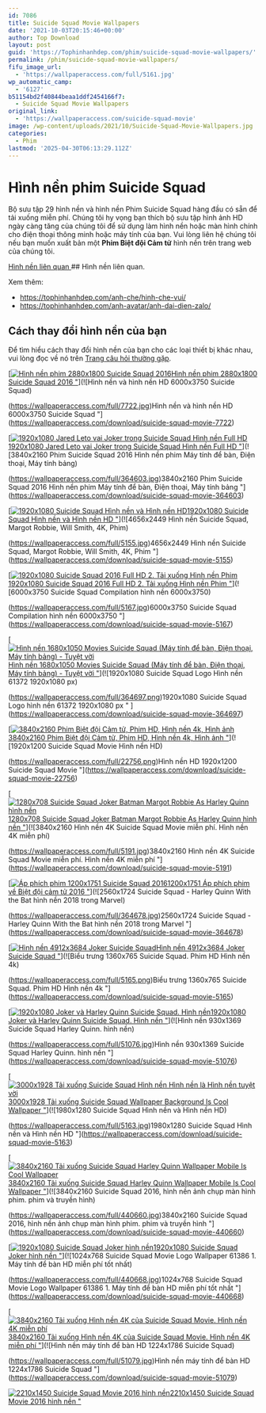 ```yaml
---
id: 7086
title: Suicide Squad Movie Wallpapers
date: '2021-10-03T20:15:46+00:00'
author: Top Download
layout: post
guid: 'https://Tophinhanhdep.com/phim/suicide-squad-movie-wallpapers/'
permalink: /phim/suicide-squad-movie-wallpapers/
fifu_image_url:
  - 'https://wallpaperaccess.com/full/5161.jpg'
wp_automatic_camp:
  - '6127'
b51154bd2f40844beaa1ddf2454166f7:
  - Suicide Squad Movie Wallpapers
original_link:
  - 'https://wallpaperaccess.com/suicide-squad-movie'
image: /wp-content/uploads/2021/10/Suicide-Squad-Movie-Wallpapers.jpg
categories:
  - Phim
lastmod: '2025-04-30T06:13:29.112Z'
---
```

# Hình nền phim Suicide Squad

Bộ sưu tập 29 hình nền và hình nền Phim Suicide Squad hàng đầu có sẵn để tải xuống miễn phí. Chúng tôi hy vọng bạn thích bộ sưu tập hình ảnh HD ngày càng tăng của chúng tôi để sử dụng làm hình nền hoặc màn hình chính cho điện thoại thông minh hoặc máy tính của bạn. Vui lòng liên hệ chúng tôi nếu bạn muốn xuất bản một **Phim Biệt đội Cảm tử** hình nền trên trang web của chúng tôi.

[Hình nền liên quan ](#related) ## Hình nền liên quan.

   
 Xem thêm:

   
- <https://tophinhanhdep.com/anh-che/hinh-che-vui/>
- <https://tophinhanhdep.com/anh-avatar/anh-dai-dien-zalo/>

## Cách thay đổi hình nền của bạn

Để tìm hiểu cách thay đổi hình nền của bạn cho các loại thiết bị khác nhau, vui lòng đọc về nó trên [Trang câu hỏi thường gặp](https://tophinhanhdep.com/faq/).

  
[[![Hình nền phim 2880x1800 Suicide Squad 2016](https://wallpaperaccess.com/full/5161.jpg)Hình nền phim 2880x1800 Suicide Squad 2016 "](https://wallpaperaccess.com/download/suicide-squad-movie-5161)](![Hình nền và hình nền HD 6000x3750 Suicide Squad)

(https://wallpaperaccess.com/full/7722.jpg)Hình nền và hình nền HD 6000x3750 Suicide Squad "](https://wallpaperaccess.com/download/suicide-squad-movie-7722)

[[![1920x1080 Jared Leto vai Joker trong Suicide Squad Hình nền Full HD](https://wallpaperaccess.com/full/440604.jpg)1920x1080 Jared Leto vai Joker trong Suicide Squad Hình nền Full HD "](https://wallpaperaccess.com/download/suicide-squad-movie-440604)](![3840x2160 Phim Suicide Squad 2016 Hình nền phim Máy tính để bàn, Điện thoại, Máy tính bảng)

(https://wallpaperaccess.com/full/364603.jpg)3840x2160 Phim Suicide Squad 2016 Hình nền phim Máy tính để bàn, Điện thoại, Máy tính bảng "](https://wallpaperaccess.com/download/suicide-squad-movie-364603)

[[![1920x1080 Suicide Squad Hình nền và Hình nền HD](https://wallpaperaccess.com/full/440608.jpg)1920x1080 Suicide Squad Hình nền và Hình nền HD "](https://wallpaperaccess.com/download/suicide-squad-movie-440608)](![4656x2449 Hình nền Suicide Squad, Margot Robbie, Will Smith, 4K, Phim)

(https://wallpaperaccess.com/full/5155.jpg)4656x2449 Hình nền Suicide Squad, Margot Robbie, Will Smith, 4K, Phim "](https://wallpaperaccess.com/download/suicide-squad-movie-5155)

[[![1920x1080 Suicide Squad 2016 Full HD 2. Tải xuống Hình nền Phim](https://wallpaperaccess.com/full/364600.jpg)1920x1080 Suicide Squad 2016 Full HD 2. Tải xuống Hình nền Phim "](https://wallpaperaccess.com/download/suicide-squad-movie-364600)](![6000x3750 Suicide Squad Compilation hình nền 6000x3750)

(https://wallpaperaccess.com/full/5167.jpg)6000x3750 Suicide Squad Compilation hình nền 6000x3750 "](https://wallpaperaccess.com/download/suicide-squad-movie-5167)

[[![Hình nền 1680x1050 Movies Suicide Squad (Máy tính để bàn, Điện thoại, Máy tính bảng) - Tuyệt vời](https://wallpaperaccess.com/full/364736.jpg)Hình nền 1680x1050 Movies Suicide Squad (Máy tính để bàn, Điện thoại, Máy tính bảng) - Tuyệt vời "](https://wallpaperaccess.com/download/suicide-squad-movie-364736)](![1920x1080 Suicide Squad Logo Hình nền 61372 1920x1080 px)

(https://wallpaperaccess.com/full/364697.png)1920x1080 Suicide Squad Logo hình nền 61372 1920x1080 px " ](https://wallpaperaccess.com/download/suicide-squad-movie-364697)

[[![3840x2160 Phim Biệt đội Cảm tử, Phim HD, Hình nền 4k, Hình ảnh](https://wallpaperaccess.com/full/440622.jpg)3840x2160 Phim Biệt đội Cảm tử, Phim HD, Hình nền 4k, Hình ảnh "](https://wallpaperaccess.com/download/suicide-squad-movie-440622)](![1920x1200 Suicide Squad Movie Hình nền HD)

(https://wallpaperaccess.com/full/22756.png)Hình nền HD 1920x1200 Suicide Squad Movie "](https://wallpaperaccess.com/download/suicide-squad-movie-22756)

[[![1280x708 Suicide Squad Joker Batman Margot Robbie As Harley Quinn hình nền](https://wallpaperaccess.com/full/157901.jpg)1280x708 Suicide Squad Joker Batman Margot Robbie As Harley Quinn hình nền "](https://wallpaperaccess.com/download/suicide-squad-movie-157901)](![3840x2160 Hình nền 4K Suicide Squad Movie miễn phí.  Hình nền 4K miễn phí)

(https://wallpaperaccess.com/full/5191.jpg)3840x2160 Hình nền 4K Suicide Squad Movie miễn phí. Hình nền 4K miễn phí "](https://wallpaperaccess.com/download/suicide-squad-movie-5191)

[[![Áp phích phim 1200x1751 Suicide Squad 2016](https://wallpaperaccess.com/full/364669.jpg)1200x1751 Áp phích phim về Biệt đội cảm tử 2016 "](https://wallpaperaccess.com/download/suicide-squad-movie-364669)](![2560x1724 Suicide Squad - Harley Quinn With the Bat hình nền 2018 trong Marvel)

(https://wallpaperaccess.com/full/364678.jpg)2560x1724 Suicide Squad - Harley Quinn With the Bat hình nền 2018 trong Marvel "](https://wallpaperaccess.com/download/suicide-squad-movie-364678)

[[![Hình nền 4912x3684 Joker Suicide Squad](https://wallpaperaccess.com/full/311194.jpg)Hình nền 4912x3684 Joker Suicide Squad "](https://wallpaperaccess.com/download/suicide-squad-movie-311194)](![Biểu trưng 1360x765 Suicide Squad.  Phim HD Hình nền 4k)

(https://wallpaperaccess.com/full/5165.png)Biểu trưng 1360x765 Suicide Squad. Phim HD Hình nền 4k "](https://wallpaperaccess.com/download/suicide-squad-movie-5165)

[[![1920x1080 Joker và Harley Quinn Suicide Squad.  Hình nền](https://wallpaperaccess.com/full/440636.jpg)1920x1080 Joker và Harley Quinn Suicide Squad. Hình nền "](https://wallpaperaccess.com/download/suicide-squad-movie-440636)](![Hình nền 930x1369 Suicide Squad Harley Quinn.  hình nền)

(https://wallpaperaccess.com/full/51076.jpg)Hình nền 930x1369 Suicide Squad Harley Quinn. hình nền "](https://wallpaperaccess.com/download/suicide-squad-movie-51076)

[[![3000x1928 Tải xuống Suicide Squad Hình nền Hình nền là Hình nền tuyệt vời](https://wallpaperaccess.com/full/440649.jpg)3000x1928 Tải xuống Suicide Squad Wallpaper Background Is Cool Wallpaper "](https://wallpaperaccess.com/download/suicide-squad-movie-440649)](![1980x1280 Suicide Squad Hình nền và Hình nền HD)

(https://wallpaperaccess.com/full/5163.jpg)1980x1280 Suicide Squad Hình nền và Hình nền HD "](https://wallpaperaccess.com/download/suicide-squad-movie-5163)

[[![3840x2160 Tải xuống Suicide Squad Harley Quinn Wallpaper Mobile Is Cool Wallpaper](https://wallpaperaccess.com/full/7725.jpg)3840x2160 Tải xuống Suicide Squad Harley Quinn Wallpaper Mobile Is Cool Wallpaper "](https://wallpaperaccess.com/download/suicide-squad-movie-7725)](![3840x2160 Suicide Squad 2016, hình nền ảnh chụp màn hình phim.  phim và truyền hình)

(https://wallpaperaccess.com/full/440660.jpg)3840x2160 Suicide Squad 2016, hình nền ảnh chụp màn hình phim. phim và truyền hình "](https://wallpaperaccess.com/download/suicide-squad-movie-440660)

[[![1920x1080 Suicide Squad Joker hình nền](https://wallpaperaccess.com/full/440666.jpg)1920x1080 Suicide Squad Joker hình nền "](https://wallpaperaccess.com/download/suicide-squad-movie-440666)](![1024x768 Suicide Squad Movie Logo Wallpaper 61386 1. Máy tính để bàn HD miễn phí tốt nhất)

(https://wallpaperaccess.com/full/440668.jpg)1024x768 Suicide Squad Movie Logo Wallpaper 61386 1. Máy tính để bàn HD miễn phí tốt nhất "](https://wallpaperaccess.com/download/suicide-squad-movie-440668)

[[![3840x2160 Tải xuống Hình nền 4K của Suicide Squad Movie.  Hình nền 4K miễn phí](https://wallpaperaccess.com/full/5169.jpg)3840x2160 Tải xuống Hình nền 4K của Suicide Squad Movie. Hình nền 4K miễn phí "](https://wallpaperaccess.com/download/suicide-squad-movie-5169)](![Hình nền máy tính để bàn HD 1224x1786 Suicide Squad)

(https://wallpaperaccess.com/full/51079.jpg)Hình nền máy tính để bàn HD 1224x1786 Suicide Squad "](https://wallpaperaccess.com/download/suicide-squad-movie-51079)

[![2210x1450 Suicide Squad Movie 2016 hình nền](https://wallpaperaccess.com/full/440679.jpg)2210x1450 Suicide Squad Movie 2016 hình nền "](https://wallpaperaccess.com/download/suicide-squad-movie-440679)
